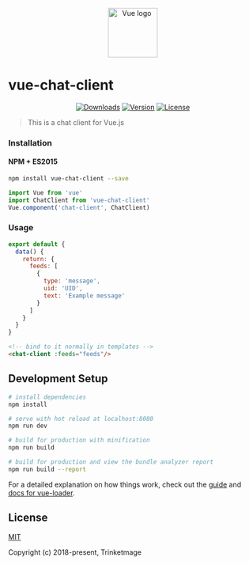 <p align="center"><a href="https://vuejs.org" target="_blank" rel="noopener noreferrer"><img width="100" src="https://vuejs.org/images/logo.png" alt="Vue logo"></a></p>

# vue-chat-client

<p align="center">
  <a href="https://npmcharts.com/compare/vue-chat-client?minimal=true"><img src="https://img.shields.io/npm/dm/vue-chat-client.svg" alt="Downloads"></a>
  <a href="https://www.npmjs.com/package/vue-chat-client"><img src="https://img.shields.io/npm/v/vue-chat-client.svg" alt="Version"></a>
  <a href="https://www.npmjs.com/package/vue-chat-client"><img src="https://img.shields.io/npm/l/vue-chat-client.svg" alt="License"></a>
  <br>
</p>

> This is a chat client for Vue.js

### Installation

#### NPM + ES2015

``` bash
npm install vue-chat-client --save
```

``` js
import Vue from 'vue'
import ChatClient from 'vue-chat-client'
Vue.component('chat-client', ChatClient)
```

### Usage

``` js
export default {
  data() {
    return: {
      feeds: [
        {
          type: 'message',
          uid: 'UID',
          text: 'Example message'
        }
      ]
    }
  }
}
```

``` html
<!-- bind to it normally in templates -->
<chat-client :feeds="feeds"/>
```

## Development Setup

``` bash
# install dependencies
npm install

# serve with hot reload at localhost:8080
npm run dev

# build for production with minification
npm run build

# build for production and view the bundle analyzer report
npm run build --report
```

For a detailed explanation on how things work, check out the [guide](http://vuejs-templates.github.io/webpack/) and [docs for vue-loader](http://vuejs.github.io/vue-loader).


## License

[MIT](http://opensource.org/licenses/MIT)

Copyright (c) 2018-present, Trinketmage
